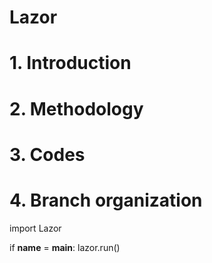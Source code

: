 # Lazor
# 1. Introduction
# 2. Methodology
# 3. Codes
# 4. Branch organization

import Lazor


if __name__ = __main__:
  lazor.run()
